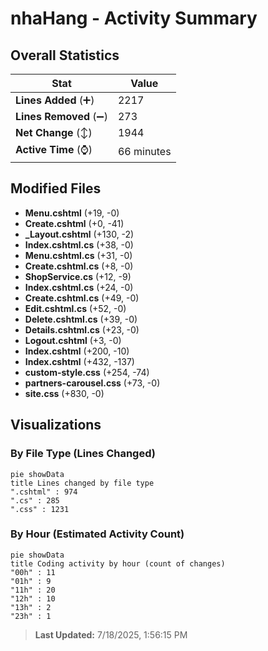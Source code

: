 # nhaHang - Activity Summary 

## Overall Statistics

| Stat                   | Value                                                             |
| ---------------------- | ----------------------------------------------------------------- |
| **Lines Added** (➕)   | 2217                                          |
| **Lines Removed** (➖) | 273                                        |
| **Net Change** (↕)    | 1944                |
| **Active Time** (⌚)   | 66 minutes |


## Modified Files
- **Menu.cshtml** (+19, -0)
- **Create.cshtml** (+0, -41)
- **_Layout.cshtml** (+130, -2)
- **Index.cshtml.cs** (+38, -0)
- **Menu.cshtml.cs** (+31, -0)
- **Create.cshtml.cs** (+8, -0)
- **ShopService.cs** (+12, -9)
- **Index.cshtml.cs** (+24, -0)
- **Create.cshtml.cs** (+49, -0)
- **Edit.cshtml.cs** (+52, -0)
- **Delete.cshtml.cs** (+39, -0)
- **Details.cshtml.cs** (+23, -0)
- **Logout.cshtml** (+3, -0)
- **Index.cshtml** (+200, -10)
- **Index.cshtml** (+432, -137)
- **custom-style.css** (+254, -74)
- **partners-carousel.css** (+73, -0)
- **site.css** (+830, -0)

## Visualizations

### By File Type (Lines Changed)

```mermaid
pie showData
title Lines changed by file type
".cshtml" : 974
".cs" : 285
".css" : 1231
```

### By Hour (Estimated Activity Count)

```mermaid
pie showData
title Coding activity by hour (count of changes)
"00h" : 11
"01h" : 9
"11h" : 20
"12h" : 10
"13h" : 2
"23h" : 1
```


> **Last Updated:** 7/18/2025, 1:56:15 PM